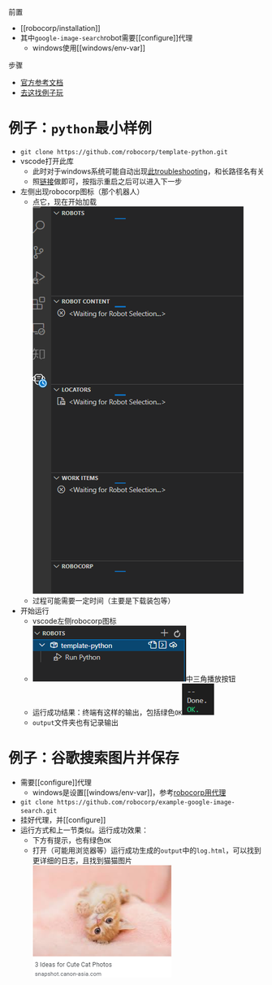 前置
- [[robocorp/installation]]
- 其中`google-image-search`robot需要[[configure]]代理
  - windows使用[[windows/env-var]]

步骤
- [官方参考文档](https://robocorp.com/docs/setup/robot-structure)
- [去这找例子玩](https://robocorp.com/portal/)
# 例子：`python`最小样例
- `git clone https://github.com/robocorp/template-python.git`
- vscode打开此库
    - 此时对于windows系统可能自动出现[此troubleshooting](https://robocorp.com/docs/troubleshooting/windows-long-path)，和长路径名有关
    - 照[链接](https://robocorp.com/docs/troubleshooting/windows-long-path)做即可，按指示重启之后可以进入下一步
- 左侧出现robocorp图标（那个机器人）
  - 点它，现在开始加载![](my-first-robot.png)
  - 过程可能需要一定时间（主要是下载装包等）
- 开始运行
  - vscode左侧robocorp图标
  - ![](start.png)中三角播放按钮
  - 运行成功结果：终端有这样的输出，包括绿色`OK`![](success-terminal.png)
  - `output`文件夹也有记录输出
# 例子：谷歌搜索图片并保存
- 需要[[configure]]代理
  - windows是设置[[windows/env-var]]，参考[robocorp用代理](https://robocorp.com/docs/troubleshooting/firewall-and-proxies)
- `git clone https://github.com/robocorp/example-google-image-search.git`
- 挂好代理，并[[configure]]
- 运行方式和上一节类似。运行成功效果：
  - 下方有提示，也有绿色`OK`
  - 打开（可能用浏览器等）运行成功生成的`output`中的`log.html`，可以找到更详细的日志，且找到猫猫图片![](cat.png)